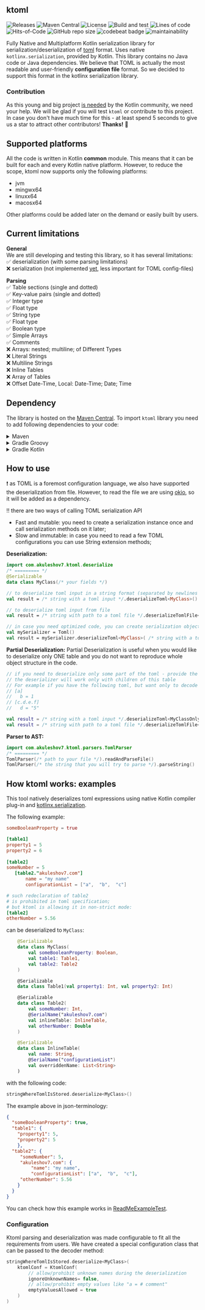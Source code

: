 ## ktoml 

![Releases](https://img.shields.io/github/v/release/akuleshov7/ktoml)
![Maven Central](https://img.shields.io/maven-central/v/com.akuleshov7/ktoml-core)
![License](https://img.shields.io/github/license/akuleshov7/ktoml)
![Build and test](https://github.com/akuleshov7/ktoml/actions/workflows/build_and_test.yml/badge.svg?branch=main)
![Lines of code](https://img.shields.io/tokei/lines/github/akuleshov7/ktoml)
![Hits-of-Code](https://hitsofcode.com/github/akuleshov7/ktoml?branch=main)
![GitHub repo size](https://img.shields.io/github/repo-size/akuleshov7/ktoml)
![codebeat badge](https://codebeat.co/badges/0518ea49-71ed-4bfd-8dd3-62da7034eebd)
![maintainability](https://api.codeclimate.com/v1/badges/c75d2d6b0d44cea7aefe/maintainability)

Fully Native and Multiplatform Kotlin serialization library for serialization/deserialization of [toml](https://toml.io/en/) format.
Uses native `kotlinx.serialization`, provided by Kotlin. This library contains no Java code or Java dependencies.
We believe that TOML is actually the most readable and user-friendly **configuration file** format.
So we decided to support this format in the kotlinx serialization library.  

### Contribution
As this young and big project [is needed](https://github.com/Kotlin/kotlinx.serialization/issues/1092) by the Kotlin community, we need your help.
We will be glad if you will test `ktoml` or contribute to this project.
In case you don't have much time for this - at least spend 5 seconds to give us a star to attract other contributors!
**Thanks!** :pray:

## Supported platforms
All the code is written in Kotlin **common** module. This means that it can be built for each and every Kotlin native platform.
However, to reduce the scope, ktoml now supports only the following platforms:
 - jvm
 - mingwx64
 - linuxx64
 - macosx64

Other platforms could be added later on the demand or easily built by users.

## Current limitations
**General** \
We are still developing and testing this library, so it has several limitations: \
:white_check_mark: deserialization (with some parsing limitations) \
:x: serialization (not implemented [yet](https://github.com/akuleshov7/ktoml/issues/11), less important for TOML config-files)

**Parsing** \
:white_check_mark: Table sections (single and dotted) \
:white_check_mark: Key-value pairs (single and dotted) \
:white_check_mark: Integer type \
:white_check_mark: Float type \
:white_check_mark: String type \
:white_check_mark: Float type \
:white_check_mark: Boolean type \
:white_check_mark: Simple Arrays \
:white_check_mark: Comments \
:x: Arrays: nested; multiline; of Different Types \
:x: Literal Strings \
:x: Multiline Strings \
:x: Inline Tables \
:x: Array of Tables \
:x: Offset Date-Time, Local: Date-Time; Date; Time 

## Dependency
The library is hosted on the [Maven Central](https://search.maven.org/artifact/com.akuleshov7/ktoml-core).
To import `ktoml` library you need to add following dependencies to your code: 
<details>
<summary>Maven</summary>

```pom
<dependency>
  <groupId>com.akuleshov7</groupId>
  <artifactId>ktoml-core</artifactId>
  <version>0.2.6</version>
</dependency>
```
</details>

<details>
<summary>Gradle Groovy</summary>

```groovy
implementation 'com.akuleshov7:ktoml-core:0.2.6'
```
</details>

<details>
<summary>Gradle Kotlin</summary>

```kotlin
implementation("com.akuleshov7:ktoml-core:0.2.6")
```
</details>


## How to use
:heavy_exclamation_mark: as TOML is a foremost configuration language, we also have supported the deserialization from file.
However, to read the file we are using [okio](https://github.com/square/okio), so it will be added as a dependency.

:bangbang: there are two ways of calling TOML serialization API
- Fast and mutable: you need to create a serialization instance once and call serialization methods on it later;
- Slow and immutable: in case you need to read a few TOML configurations you can use String extension methods; 

**Deserialization:**
```kotlin
import com.akuleshov7.ktoml.deserialize
/* ========= */
@Serializable
data class MyClass(/* your fields */)

// to deserialize toml input in a string format (separated by newlines '\n')
val result = /* string with a toml input */.deserializeToml<MyClass>()

// to deserialize toml input from file
val result = /* string with path to a toml file */.deserializeTomlFile<MyClass>()

// in case you need optimized code, you can create serialization object once:
val mySerializer = Toml()
val result = mySerializer.deserializeToml<MyClass>( /* string with a toml input */ )
```

**Partial Deserialization:**
Partial Deserialization is useful when you would like to deserialize only ONE table and you do not want
 to reproduce whole object structure in the code.
 
```kotlin
// if you need to deserialize only some part of the toml - provide the full name of the toml table 
// the deserializer will work only with children of this table
// For example if you have the following toml, but want only to decode [c.d.e.f]: 
// [a]
//   b = 1
// [c.d.e.f]
//   d = "5"

val result = /* string with a toml input */.deserializeToml<MyClassOnlyForTable>("c.d.e.f")
val result = /* string with path to a toml file */.deserializeTomlFile<MyClassOnlyForTable>("c.d.e.f")
```

**Parser to AST:**
```kotlin
import com.akuleshov7.ktoml.parsers.TomlParser
/* ========= */
TomlParser(/* path to your file */).readAndParseFile()
TomlParser(/* the string that you will try to parse */).parseString()
```

## How ktoml works: examples

This tool natively deserializes toml expressions using native Kotlin compiler plug-in and [kotlinx.serialization](https://github.com/Kotlin/kotlinx.serialization/blob/master/docs/serialization-guide.md).

The following example:
```toml
someBooleanProperty = true

[table1]
property1 = 5
property2 = 6
 
[table2]
someNumber = 5
   [table2."akuleshov7.com"]
       name = "my name"
       configurationList = ["a",  "b",  "c"]

# such redeclaration of table2
# is prohibited in toml specification;
# but ktoml is allowing it in non-strict mode: 
[table2]       
otherNumber = 5.56
```

can be deserialized to `MyClass`:
```kotlin
    @Serializable
    data class MyClass(
        val someBooleanProperty: Boolean,
        val table1: Table1,
        val table2: Table2
    )

    @Serializable
    data class Table1(val property1: Int, val property2: Int)

    @Serializable
    data class Table2(
        val someNumber: Int,
        @SerialName("akuleshov7.com")
        val inlineTable: InlineTable,
        val otherNumber: Double
    )

    @Serializable
    data class InlineTable(
        val name: String,
        @SerialName("configurationList")
        val overriddenName: List<String>
    )
```

with the following code:
```kotlin
stringWhereTomlIsStored.deserialize<MyClass>()
```

The example above in json-terminology:
```json
{
  "someBooleanProperty": true,
  "table1": {
    "property1": 5,
    "property2": 5
    },
  "table2": {
     "someNumber": 5,
     "akuleshov7.com": {
         "name": "my name",
         "configurationList": ["a",  "b",  "c"],
     "otherNumber": 5.56
    }
  }
}
``` 

You can check how this example works in [ReadMeExampleTest](ktoml-core/src/commonTest/kotlin/decoder/ReadMeExampleTest.kt).

### Configuration
Ktoml parsing and deserialization was made configurable to fit all the requirements from users.
We have created a special configuration class that can be passed to the decoder method:
```kotlin
stringWhereTomlIsStored.deserialize<MyClass>(
    ktomlConf = KtomlConf(
        // allow/prohibit unknown names during the deserialization
        ignoreUnknownNames= false, 
        // allow/prohibit empty values like "a = # comment"
        emptyValuesAllowed = true
    )   
)
```
